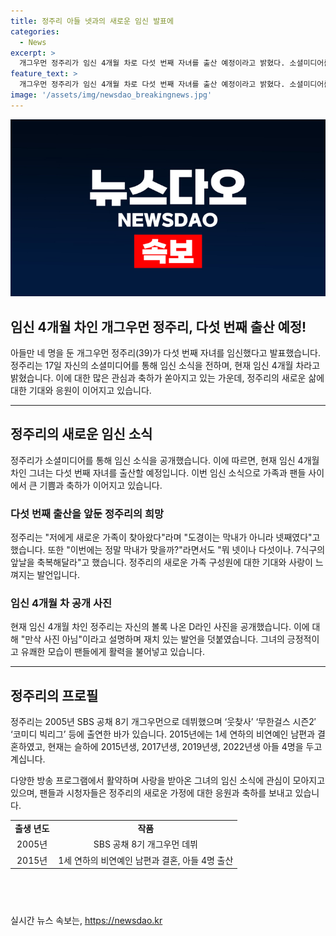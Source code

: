 ```yaml
---
title: 정주리 아들 넷과의 새로운 임신 발표에
categories:
  - News
excerpt: >
  개그우먼 정주리가 임신 4개월 차로 다섯 번째 자녀를 출산 예정이라고 밝혔다. 소셜미디어를 통해 공개한 사진에서 볼록한 모습을 보여 만삭 사진 아님이라며 관심을 끌었다. 2005년 데뷔한 정주리는 현재 39세로 4명의 아들을 둔 상태이며, 재치 있는 발언으로 이목을 끌고 있다. (150자)
feature_text: >
  개그우먼 정주리가 임신 4개월 차로 다섯 번째 자녀를 출산 예정이라고 밝혔다. 소셜미디어를 통해 공개한 사진에서 볼록한 모습을 보여 만삭 사진 아님이라며 관심을 끌었다. 2005년 데뷔한 정주리는 현재 39세로 4명의 아들을 둔 상태이며, 재치 있는 발언으로 이목을 끌고 있다. (150자)
image: '/assets/img/newsdao_breakingnews.jpg'
---
```


<p><img src="/assets/img/newsdao_breakingnews.jpg" alt="implanttips 속보" /></p>

<h2>임신 4개월 차인 개그우먼 정주리, 다섯 번째 출산 예정!</h2>

<p data-ke-size="size16">아들만 네 명을 둔 개그우먼 정주리(39)가 다섯 번째 자녀를 임신했다고 발표했습니다. 정주리는 17일 자신의 소셜미디어를 통해 임신 소식을 전하며, 현재 임신 4개월 차라고 밝혔습니다. 이에 대한 많은 관심과 축하가 쏟아지고 있는 가운데, 정주리의 새로운 삶에 대한 기대와 응원이 이어지고 있습니다.</p>

<hr>

<h2 data-ke-size="size26">정주리의 새로운 임신 소식</h2>

<p data-ke-size="size16">정주리가 소셜미디어를 통해 임신 소식을 공개했습니다. 이에 따르면, 현재 임신 4개월 차인 그녀는 다섯 번째 자녀를 출산할 예정입니다. 이번 임신 소식으로 가족과 팬들 사이에서 큰 기쁨과 축하가 이어지고 있습니다.</p>

<h3>다섯 번째 출산을 앞둔 정주리의 희망</h3>

<p data-ke-size="size16">정주리는 "저에게 새로운 가족이 찾아왔다"라며 "도경이는 막내가 아니라 넷째였다"고 했습니다. 또한 "이번에는 정말 막내가 맞을까?"라면서도 "뭐 넷이나 다섯이나. 7식구의 앞날을 축복해달라"고 했습니다. 정주리의 새로운 가족 구성원에 대한 기대와 사랑이 느껴지는 발언입니다.</p>

<h3>임신 4개월 차 공개 사진</h3>

<p data-ke-size="size16">현재 임신 4개월 차인 정주리는 자신의 볼록 나온 D라인 사진을 공개했습니다. 이에 대해 "만삭 사진 아님"이라고 설명하며 재치 있는 발언을 덧붙였습니다. 그녀의 긍정적이고 유쾌한 모습이 팬들에게 활력을 불어넣고 있습니다.</p>

<hr>

<h2 data-ke-size="size26">정주리의 프로필</h2>

<p data-ke-size="size16">정주리는 2005년 SBS 공채 8기 개그우먼으로 데뷔했으며 ‘웃찾사’ ‘무한걸스 시즌2′ ‘코미디 빅리그’ 등에 출연한 바가 있습니다. 2015년에는 1세 연하의 비연예인 남편과 결혼하였고, 현재는 슬하에 2015년생, 2017년생, 2019년생, 2022년생 아들 4명을 두고 계십니다.</p>

<p data-ke-size="size16">다양한 방송 프로그램에서 활약하며 사랑을 받아온 그녀의 임신 소식에 관심이 모아지고 있으며, 팬들과 시청자들은 정주리의 새로운 가정에 대한 응원과 축하를 보내고 있습니다.</p>

<table style="width: 650px; height: 105px;">
<tbody>
<tr>
<td style="text-align: center; height: 17px;"><b>출생 년도</b></td>
<td style="text-align: center; height: 17px;"><b>작품</b></td>
</tr>
<tr>
<td style="text-align: center; height: 17px;">2005년</td>
<td style="text-align: center; height: 17px;">SBS 공채 8기 개그우먼 데뷔</td>
</tr>
<tr>
<td style="text-align: center; height: 17px;">2015년</td>
<td style="text-align: center; height: 17px;">1세 연하의 비연예인 남편과 결혼, 아들 4명 출산</td>
</tr>
</tbody>
</table>

<p data-ke-size="size16">&nbsp;</p>
실시간 뉴스 속보는, <a href="https://newsdao.kr" rel="dofollow">https://newsdao.kr</a>


